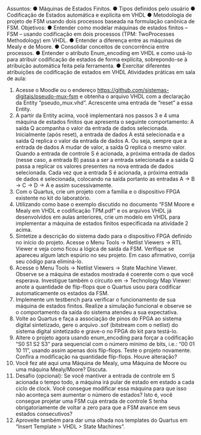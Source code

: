 Assuntos:
● Máquinas de Estados Finitos.
● Tipos definidos pelo usuário
● Codificação de Estados automática e explícita em VHDL
● Metodologia de projeto de FSM usando dois processos baseada na formulação canônica de FSM.
Objetivos:
● Entender como modelar máquinas de estados finitos – FSM – usando codificação em dois processos (TPM: TwoProcesses Methodology) em VHDL.
● Entender a diferença entre as máquinas de Mealy e de Moore.
● Consolidar conceitos de concorrência entre processos.
● Entender o atributo Enum_encoding em VHDL e como usá-lo para atribuir codificação de estados de forma explícita,
sobrepondo-se à atribuição automática feita pela ferramenta.
● Exercitar diferentes atribuições de codificação de estados em VHDL
Atividades práticas em sala de aula:
1) Acesse o Moodle ou o endereço https://github.com/sistemas-digitais/pseudo-mux-fsm e obtenha o arquivo
VHDL com a declaração da Entity “pseudo_mux.vhd”. Acrescente uma entrada de “reset” a essa Entity.
2) A partir da Entity acima, você implementará nos passos 3 e 4 uma máquina de estados finitos que apresenta o
seguinte comportamento:
A saída Q acompanha o valor da entrada de dados selecionada. Inicialmente (após reset), a entrada de dados A está
selecionada e a saída Q replica o valor da entrada de dados A. Ou seja, sempre que a entrada de dados A mudar de
valor, a saída Q replica o mesmo valor. Quando a entrada de controle S é acionada, a próxima entrada de dados
(nesse caso, a entrada B) passa a ser a entrada selecionada e a saída Q passa a replicar os valores presentes na nova
entrada de dados selecionada. Cada vez que a entrada S é acionada, a próxima entrada de dados é selecionada,
colocando na saída portanto as entradas A → B → C → D → A e assim sucessivamente.
3) Com o Quartus, crie um projeto com a família e o dispositivo FPGA existente no kit do laboratório.
4) Utilizando como base o exemplo discutido no documento “FSM Moore e Mealy em VHDL e codificação
TPM.pdf” e os arquivos VHDL já desenvolvidos em aulas anteriores, crie um modelo em VHDL para
implementar a máquina de estados finitos especificada na atividade 2 acima.
5) Sintetize a descrição do sistema dado para o dispositivo FPGA definido no início do projeto. Acesse o Menu
Tools → Netlist Viewers → RTL Viewer e veja como ficou a lógica de saída da FSM. Verifique se apareceu
algum latch espúrio no seu projeto. Em caso afirmativo, corrija seu código para eliminá-lo.
6) Acesse o Menu Tools → Netlist Viewers → State Machine Viewer. Observe se a máquina de estados mostrada
é coerente com o que você esperava. Investigue também o circuito em → Technology Map Viewer: anote a
quantidade de flip-flops que o Quartus usou para codificar automaticamente os estados da FSM.
7) Implemente um testbench para verificar o funcionamento de sua máquina de estados finitos. Realize a
simulação funcional e observe se o comportamento da saída do sistema atendeu a sua expectativa.
8) Volte ao Quartus e faça a associação de pinos do FPGA ao sistema digital sintetizado, gere o arquivo .sof
(bitstream com o netlist) do sistema digital sintetizado e grave-o no FPGA do kit para testá-lo.
9) Altere o projeto agora usando enum_encoding para forçar a codificação “S0 S1 S2 S3” para sequencial com o
número mínimo de bits, i.e.: “00 01 10 11”, usando assim apenas dois flip-flops. Teste o projeto novamente.
Confira a modificação na quantidade flip-flops. Houve alteração?
10) Você fez até aqui uma Máquina de Mealy, uma Máquina de Moore ou uma máquina Mealy/Moore? Discuta.
11) Desafio (opcional): Se você mantiver a entrada de controle em S acionada o tempo todo, a máquina irá pular
de estado em estado a cada ciclo de clock. Você consegue modificar essa máquina para que isso não aconteça
sem aumentar o número de estados? Isto é, você consegue projetar uma FSM cuja entrada de controle S tenha
obrigatoriamente de voltar a zero para que a FSM avance em seus estados consecutivos?
12) Aproveite também para dar uma olhada nos templates do Quartus em “Insert Template > VHDL > State
Machines”.
